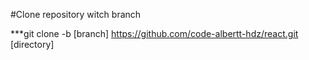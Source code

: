 #Clone repository witch branch

***git clone -b [branch] https://github.com/code-albertt-hdz/react.git [directory]
